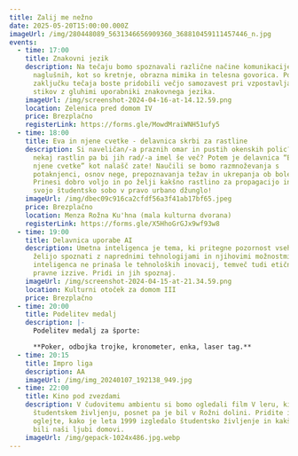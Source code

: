 ```yaml
---
title: Zalij me nežno
date: 2025-05-20T15:00:00.000Z
imageUrl: /img/280448089_5631346656909360_368810459111457446_n.jpg
events:
  - time: 17:00
    title: Znakovni jezik
    description: Na tečaju bomo spoznavali različne načine komunikacije gluhih in
      naglušnih, kot so kretnje, obrazna mimika in telesna govorica. Po
      zaključku tečaja boste pridobili večjo samozavest pri vzpostavljanju
      stikov z gluhimi uporabniki znakovnega jezika.
    imageUrl: /img/screenshot-2024-04-16-at-14.12.59.png
    location: Zelenica pred domom IV
    price: Brezplačno
    registerLink: https://forms.gle/MowdMraiWNH51ufy5
  - time: 18:00
    title: Eva in njene cvetke - delavnica skrbi za rastline
    description: Si naveličan/-a praznih omar in pustih okenskih polic? Imaš že
      nekaj rastlin pa bi jih rad/-a imel še več? Potem je delavnica “Eva in
      njene cvetke” kot nalašč zate! Naučili se bomo razmnoževanja s
      potaknjenci, osnov nege, prepoznavanja težav in ukrepanja ob boleznih.
      Prinesi dobro voljo in po želji kakšno rastlino za propagacijo in spremeni
      svojo študentsko sobo v pravo urbano džunglo!
    imageUrl: /img/dbec09c916ca2cfdf56a3f41ab17bf65.jpeg
    price: Brezplačno
    location: Menza Rožna Ku'hna (mala kulturna dvorana)
    registerLink: https://forms.gle/X5HhoGrGJx9wf93w8
  - time: 19:00
    title: Delavnica uporabe AI
    description: Umetna inteligenca je tema, ki pritegne pozornost vseh, ki se
      želijo spoznati z naprednimi tehnologijami in njihovimi možnostmi. Umetna
      inteligenca ne prinaša le tehnoloških inovacij, temveč tudi etične in
      pravne izzive. Pridi in jih spoznaj.
    imageUrl: /img/screenshot-2024-04-15-at-21.34.59.png
    location: Kulturni otoček za domom III
    price: Brezplačno
  - time: 20:00
    title: Podelitev medalj
    description: |-
      Podelitev medalj za športe: 

      **Poker, odbojka trojke, kronometer, enka, laser tag.**
  - time: 20:15
    title: Impro liga
    description: AA
    imageUrl: /img/img_20240107_192138_949.jpg
  - time: 22:00
    title: Kino pod zvezdami
    description: V čudovitemu ambientu si bomo ogledali film V leru, ki govori o
      študentskem življenju, posnet pa je bil v Rožni dolini. Pridite in si
      oglejte, kako je leta 1999 izgledalo študentsko življenje in kakšni so
      bili naši ljubi domovi.
    imageUrl: /img/gepack-1024x486.jpg.webp
---
```

